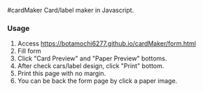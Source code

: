 #cardMaker
Card/label maker in Javascript.

### Usage
1. Access <https://botamochi6277.github.io/cardMaker/form.html>
2. Fill form
3. Click "Card Preview" and "Paper Preview" bottoms.
4. After check cars/label design, click "Print" bottom.
5. Print this page with no margin.
6. You can be back the form page by click a paper image.
